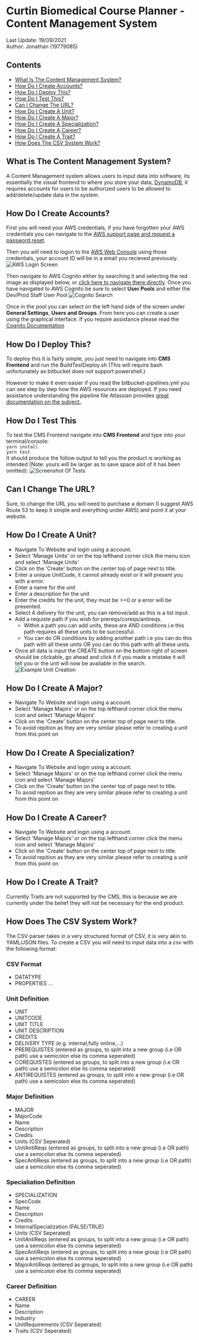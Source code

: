 # Curtin Biomedical Course Planner - Content Management System
Last Update: 19/09/2021  
Author: Jonathan (19779085)
## Contents
- [What Is The Content Management System?](#What-is-The-Content-Management-System)
- [How Do I Create Accounts?](#How-Do-I-Create-Accounts?)
- [How Do I Deploy This?](#How-Do-I-Deploy-This?)
- [How Do I Test This?](#How-Do-I-Test-This)
- [Can I Change The URL?](#Can-I-Change-The-URL?)
- [How Do I Create A Unit?](#How-Do-I-Create-A-Unit?)
- [How Do I Create A Major?](#How-Do-I-Create-A-Major?)
- [How Do I Create A Specialization?](#How-Do-I-Create-A-Specialization?)
- [How Do I Create A Career?](#How-Do-I-Create-A-Career?)
- [How Do I Create A Trait?](#How-Do-I-Create-A-Trait?)
- [How Does The CSV System Work?](#How-Does-The-CSV-System-Work?)

## What is The Content Management System?

A Content Management system allows users to input data into software, its essentially the visual frontend to where you store your data, [DynamoDB](https://aws.amazon.com/dynamodb/), it requires accounts for users to be authorized users to be allowed to add/delete/update data in the system.

## How Do I Create Accounts?

First you will need your AWS credentials, if you have forgotten your AWS credentials you can navigate to the [AWS support page and request a password reset](https://aws.amazon.com/premiumsupport/knowledge-center/recover-aws-password/).  
  
Then you will need to logon to the [AWS Web Console](https://console.aws.amazon.com/console/home) using those credentials, your account ID will be in a email you recieved previously.
![AWS Login Screen](./imgs/AWSLoginScreenshot.PNG)  
  
Then navigate to AWS Cognito either by searching it and selecting the red image as displayed below, or [click here to navigate there directly](https://ap-southeast-2.console.aws.amazon.com/cognito/users/?region=ap-southeast-2#/?_k=qje9cj). Once you have navigated to AWS Cognito be sure to select **User Pools** and either the Dev/Prod Staff User Pool
![Cognito Search](./imgs/CognitoSearch.PNG)

Once in the pool you can select on the left hand side of the screen under **General Settings**, **Users and Groups**. From here you can create a user using the graphical interface. If you require assistance please read the [Cognito Documentation](https://docs.aws.amazon.com/cognito/latest/developerguide/managing-users.html)

## How Do I Deploy This?

To deploy this it is fairly simple, you just need to navigate into **CMS Frontend** and run the BuildTestDeploy.sh (This will require bash unfortunately as bitbucket does not support powershell.)  
  
However to make it even easier if you read the bitbucket-pipelines.yml you can see step by step how the AWS resources are deployed. If you need assistance understanding the pipeline file Atlassian provides [great documentation on the subject.](https://support.atlassian.com/bitbucket-cloud/docs/configure-bitbucket-pipelinesyml/).

## How Do I Test This

To test the CMS Frontend navigate into **CMS Frontend** and type into your terminal/console:  
`yarn install`  
`yarn test`  
It should produce the follow output to tell you the product is working as intended (Note: yours will be larger as to save space alot of it has been omitted):
![Screenshot Of Tests](./imgs/TestsScreenshot.PNG)

## Can I Change The URL?

Sure, to change the URL you will need to purchase a domain (I suggest AWS Route 53 to keep it simple and everything under AWS) and point it at your website.

## How Do I Create A Unit?
- Navigate To Website and login using a account.
- Select 'Manage Units' or on the top lefthand corner click the menu icon and select 'Manage Units'
- Click on the 'Create' button on the center top of page next to title.
- Enter a unique UnitCode, it cannot already exist or it will present you with a error.
- Enter a name for the unit
- Enter a description for the unit
- Enter the credits for the unit, they must be >=0 or a error will be presented.
- Select A delivery for the unit, you can remove/add as this is a list input.
- Add a requiste path if you wish for prereqs/coreqs/antireqs.
  - Within a path you can add units, these are AND conditions i.e this path requires all these units to be successful.
  - You can do OR conditions by adding another path i.e you can do this path with all these units OR you can do this path with all these units.
- Once all data is input the CREATE button on the bottom right of screen should be clickable, go ahead and click it if you made a mistake it will tell you or the unit will now be available in the search.  
![Example Unit Creation](./imgs/ExampleUnitCreation.PNG)  

## How Do I Create A Major?
- Navigate To Website and login using a account.
- Select 'Manage Majors' or on the top lefthand corner click the menu icon and select 'Manage Majors'
- Click on the 'Create' button on the center top of page next to title.
- To avoid repition as they are very similar please refer to creating a unit from this point on

## How Do I Create A Specialization?
- Navigate To Website and login using a account.
- Select 'Manage Majors' or on the top lefthand corner click the menu icon and select 'Manage Majors'
- Click on the 'Create' button on the center top of page next to title.
- To avoid repition as they are very similar please refer to creating a unit from this point on

## How Do I Create A Career?
- Navigate To Website and login using a account.
- Select 'Manage Majors' or on the top lefthand corner click the menu icon and select 'Manage Majors'
- Click on the 'Create' button on the center top of page next to title.
- To avoid repition as they are very similar please refer to creating a unit from this point on

## How Do I Create A Trait?
Currently Traits are not supported by the CMS, this is because we are currently under the belief they will not be necessary for the end product.

## How Does The CSV System Work?

The CSV parser takes in a very structured format of CSV, it is very akin to YAML/JSON files. To create a CSV you will need to input data into a csv with the following format:
### CSV Format
- DATATYPE
- PROPERTIES
...
### Unit Definition
- UNIT
- UNITCODE
- UNIT TITLE
- UNIT DESCRIPTION
- CREDITS
- DELIVERY TYPE (e.g. internal,fully online,...)
- PREREQUISTES (entered as groups, to split into a new group (i.e OR path) use a semicolon else its comma seperated)
- COREQUISTES (entered as groups, to split into a new group (i.e OR path) use a semicolon else its comma seperated)
- ANTIREQUISTES (entered as groups, to split into a new group (i.e OR path) use a semicolon else its comma seperated)
### Major Definition
- MAJOR
- MajorCode
- Name
- Description
- Credits
- Units (CSV Seperated)
- UnitAntiReqs (entered as groups, to split into a new group (i.e OR path) use a semicolon else its comma seperated)
- SpecAntiReqs (entered as groups, to split into a new group (i.e OR path) use a semicolon else its comma seperated)
### Specialiation Definition
- SPECIALIZATION
- SpecCode
- Name
- Description
- Credits
- InternalSpecialization (FALSE/TRUE)
- Units (CSV Seperated)
- UnitAntiReqs (entered as groups, to split into a new group (i.e OR path) use a semicolon else its comma seperated)
- SpecAntiReqs (entered as groups, to split into a new group (i.e OR path) use a semicolon else its comma seperated)
- MajorAntiReqs (entered as groups, to split into a new group (i.e OR path) use a semicolon else its comma seperated)
### Career Definition
- CAREER
- Name
- Description
- Industry
- UnitRequirements (CSV Seperated)
- Traits (CSV Seperated)